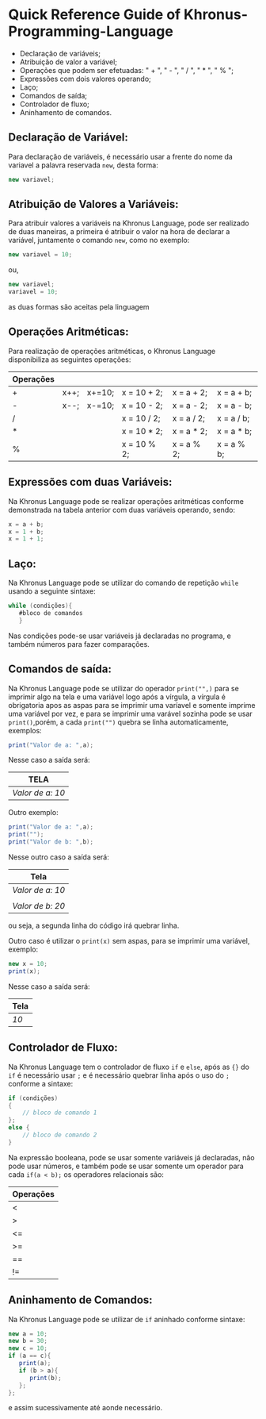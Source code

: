 # Quick Reference Guide of Khronus-Programming-Language



- Declaração de variáveis;
- Atribuição de valor a variável;
- Operações que podem ser efetuadas: " + ", " - ", " / ", " * ", " % ";
- Expressões com dois valores operando;
- Laço;
- Comandos de saída;
- Controlador de fluxo;
- Aninhamento de comandos.
   
  
   
## Declaração de Variável:
Para declaração de variáveis, é necessário usar a frente do nome da variavel a palavra reservada `new`, desta forma: 
```java
new variavel;
```

## Atribuição de Valores a Variáveis:
Para atribuir valores a variáveis na Khronus Language, pode ser realizado de duas maneiras, a primeira é atribuir o valor na hora de declarar a 
variável, juntamente o comando `new`, como no exemplo:
```java
new variavel = 10;
```
ou,
```java
new variavel;
variavel = 10;
```
as duas formas são aceitas pela linguagem
## Operações Aritméticas:
Para realização de operações aritméticas, o Khronus Language disponibiliza as seguintes operações:

| Operações     |           |         |             |           |           |
| ------------- |-----------|---------|-------------|-----------|-----------|
|    +          | x++;      | x+=10;  | x = 10 + 2; | x = a + 2;| x = a + b;|
|    -          | x--;      | x-=10;  | x = 10 - 2; | x = a - 2;| x = a - b;|
|    /          |           |         | x = 10 / 2; | x = a / 2;| x = a / b;|
|    *          |           |         | x = 10 * 2; | x = a * 2;| x = a * b;|
|    %          |           |         | x = 10 % 2; | x = a % 2;| x = a % b;|


## Expressões com duas Variáveis:
Na Khronus Language pode se realizar operações aritméticas conforme demonstrada na tabela anterior com duas variáveis operando, sendo:
```java
x = a + b;
x = 1 + b;
x = 1 + 1;
```
## Laço:
Na Khronus Language pode se utilizar do comando de repetição `while` usando a seguinte sintaxe:
```java
while (condições){
   #bloco de comandos
   }
```
Nas condições pode-se usar variáveis já declaradas no programa, e também números para fazer comparações.

## Comandos de saída:
Na Khronus Language pode se utilizar do operador `print("",)` para se imprimir algo na tela e uma variável logo após a vírgula, a vírgula é obrigatoria apos as aspas para se imprimir uma varíavel e somente imprime uma variável por vez, e para se imprimir uma varável sozinha pode se usar `print()`,porém, a cada `print("")` quebra se linha automaticamente, exemplos:
```java
print("Valor de a: ",a);
```
Nesse caso a saída será:         

TELA              |
---               |
*Valor de a: 10*  |

Outro exemplo:
```java
print("Valor de a: ",a);
print("");
print("Valor de b: ",b);
```
Nesse outro caso a saída será:

| Tela            | 
| -------------   |
| *Valor de a: 10*| 
|                 | 
| *Valor de b: 20*| 

ou seja, a segunda linha do código irá quebrar linha.

Outro caso é utilizar o `print(x)` sem aspas, para se imprimir uma variável, exemplo:
```java
new x = 10;
print(x);
```
Nesse caso a saída será:

| Tela | 
| -----|
| *10* | 

## Controlador de Fluxo:
Na Khronus Language tem o controlador de fluxo `if` e `else`, após as `{}` do `if` é necessário usar `;` e é necessário quebrar linha após o uso do `;` conforme a sintaxe:
```java
if (condições) 
{
    // bloco de comando 1
}; 
else {
    // bloco de comando 2
}
```
Na expressão booleana, pode se usar somente variáveis já declaradas, não pode usar números, e também pode se usar somente um operador para cada `if(a < b);` os operadores relacionais são:

| Operações          | 
| -------------      |
| < | MENOR          | 
| > | MAIOR          |
| <= | MENOR OU IGUAL|
| >= | MAIOR OU IGUAL|
| == | IGUAL         |
| != | DIFERENTE     |

## Aninhamento de Comandos:
Na Khronus Language pode se utilizar de `if` aninhado conforme sintaxe:
```java
new a = 10;
new b = 30;
new c = 10;
if (a == c){
   print(a);
   if (b > a){
      print(b);
   };
};
```
e assim sucessivamente até aonde necessário.
